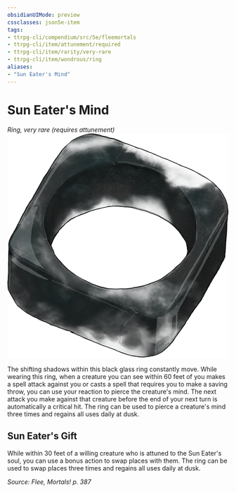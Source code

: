 ```yaml
---
obsidianUIMode: preview
cssclasses: json5e-item
tags:
- ttrpg-cli/compendium/src/5e/fleemortals
- ttrpg-cli/item/attunement/required
- ttrpg-cli/item/rarity/very-rare
- ttrpg-cli/item/wondrous/ring
aliases: 
- "Sun Eater's Mind"
---
```

# Sun Eater's Mind
*Ring, very rare (requires attunement)*  
![](https://raw.githubusercontent.com/TheGiddyLimit/homebrew-img/main/img/FleeMortals/Items/Sun%20Eaters%20Mind.webp#right)


The shifting shadows within this black glass ring constantly move. While wearing this ring, when a creature you can see within 60 feet of you makes a spell attack against you or casts a spell that requires you to make a saving throw, you can use your reaction to pierce the creature's mind. The next attack you make against that creature before the end of your next turn is automatically a critical hit. The ring can be used to pierce a creature's mind three times and regains all uses daily at dusk.

## Sun Eater's Gift

While within 30 feet of a willing creature who is attuned to the Sun Eater's soul, you can use a bonus action to swap places with them. The ring can be used to swap places three times and regains all uses daily at dusk.

*Source: Flee, Mortals! p. 387*
